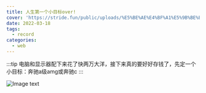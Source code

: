 ```yaml
---
title: 人生第一个小目标over!
cover: 'https://stride.fun/public/uploads/%E5%BE%AE%E4%BF%A1%E5%9B%BE%E7%89%87_20220318140347.jpg'
date: 2022-03-18
tags:
  - record
categories:
  - web
---
```

:::tip
电脑和显示器配下来花了快两万大洋，接下来真的要好好存钱了，先定一个小目标：奔驰a级amg或奔驰c
:::

<!-- more -->

![Image text](https://stride.fun/public/uploads/%E5%BE%AE%E4%BF%A1%E5%9B%BE%E7%89%87_20220318140347.jpg)
